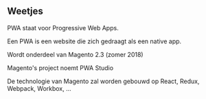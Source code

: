## Weetjes

PWA staat voor Progressive Web Apps.

Een PWA is een website die zich gedraagt als een native app.

Wordt onderdeel van Magento 2.3 (zomer 2018)

Magento's project noemt PWA Studio

De technologie van Magento zal worden gebouwd op React, Redux, Webpack, Workbox, ...
